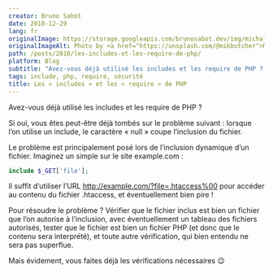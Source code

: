 ```yaml
---
creator: Bruno Sabot
date: 2010-12-29
lang: fr
originalImage: https://storage.googleapis.com/brunosabot.dev/img/michal-balog-ci4jDRiIIYE-unsplash.jpeg
originalImageAlt: Photo by <a href="https://unsplash.com/@mikbutcher">Michal Balog</a> on <a href="https://unsplash.com">Unsplash</a>.
path: /posts/2010/les-includes-et-les-require-de-php/
platform: Blog
subtitle: "Avez-vous déjà utilisé les includes et les require de PHP ? Si oui, vous êtes peut-être déjà tombés sur le problème suivant : lorsque l’on utilise un include, le caractère « null » coupe l’inclusion du fichier."
tags: include, php, require, sécurité
title: Les « includes » et les « require » de PHP
---
```


Avez-vous déjà utilisé les includes et les require de PHP ?

Si oui, vous êtes peut-être déjà tombés sur le problème suivant : lorsque l’on utilise un include, le caractère « null » coupe l’inclusion du fichier.

Le problème est principalement posé lors de l’inclusion dynamique d’un fichier. Imaginez un simple sur le site example.com :

```php
include $_GET['file'];
```

Il suffit d’utiliser l’URL http://example.com/?file=.htaccess%00 pour accéder au contenu du fichier .htaccess, et éventuellement bien pire !

Pour résoudre le problème ? Vérifier que le fichier inclus est bien un fichier que l’on autorise à l’inclusion, avec éventuellement un tableau des fichiers autorisés, tester que le fichier est bien un fichier PHP (et donc que le contenu sera interprété), et toute autre vérification, qui bien entendu ne sera pas superflue.

Mais évidement, vous faites déjà les vérifications nécessaires 😉
